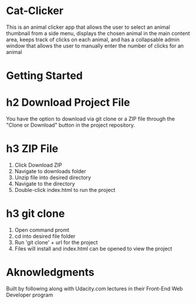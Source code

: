 # Cat-Clicker
This is an animal clicker app that allows the user to select an animal thumbnail from a side menu, displays the chosen animal in the main content area, keeps track of clicks on each animal, and has a collapsable admin window that allows the user to manually enter the number of clicks for an animal
# Getting Started
# h2 Download Project File
You have the option to download via git clone or a ZIP file through the "Clone or Download" button in the project repository.
# h3 ZIP File
1) Click Download ZIP
2) Navigate to downloads folder
3) Unzip file into desired directory
4) Navigate to the directory
5) Double-click index.html to run the project
# h3 git clone
1) Open command promt
2) cd into desired file folder
3) Run 'git clone' + url for the project
4) Files will install and index.html can be opened to view the project
# Aknowledgments
Built by following along with Udacity.com lectures in their Front-End Web Developer program
